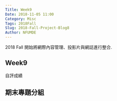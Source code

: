 ```yaml
---
Title: Week9
Date: 2018-11-05 11:00
Category: Misc
Tags: 2018Fall
Slug: 2018-Fall-Project-Blog8
Author: NFUMDE
---
```


2018 Fall 開始將網際內容管理、投影片與網誌進行整合.

<!-- PELICAN_END_SUMMARY -->

Week9
----

自評成績

期末專題分組
----




